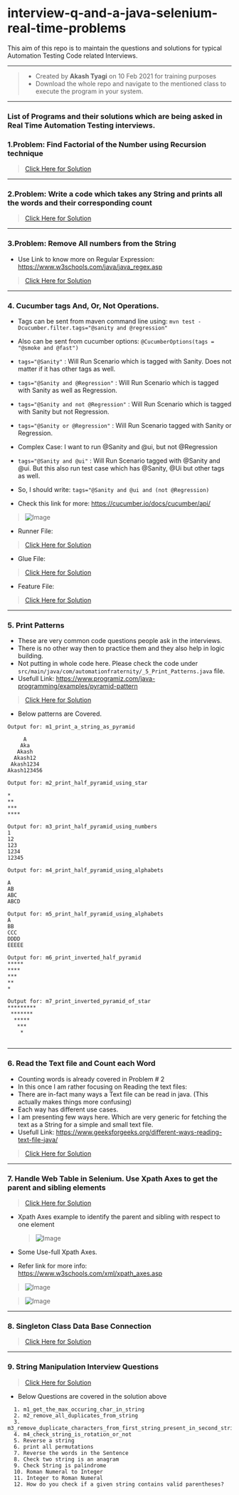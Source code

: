 # interview-q-and-a-java-selenium-real-time-problems
This aim of this repo is to maintain the questions and solutions for typical Automation Testing Code related Interviews.

---

> * Created by <b>Akash Tyagi</b> on 10 Feb 2021 for training purposes
> * Download the whole repo and navigate to the mentioned class to execute the program in your system.

---

### List of Programs and their solutions which are being asked in  Real Time Automation Testing interviews.

### 1.Problem: Find Factorial of the Number using Recursion technique

> [Click Here for Solution](src/main/java/com/automationfraternity/_1_Factorial_Recursive.java)

---

### 2.Problem: Write a code which takes any String and prints all the words and their corresponding count

> [Click Here for Solution](src/main/java/com/automationfraternity/_2_Count_All_Words_In_String.java)

---

### 3.Problem: Remove All numbers from the String

* Use Link to know more on Regular Expression: https://www.w3schools.com/java/java_regex.asp

> [Click Here for Solution](src/main/java/com/automationfraternity/_3_RegExp_Remove_Int_From_String.java)

---

### 4. Cucumber tags And, Or, Not Operations.
    
* Tags can be sent from maven command line using: ```mvn test -Dcucumber.filter.tags="@sanity and @regression"```
* Also can be sent from cucumber options: ```@CucumberOptions(tags = "@smoke and @fast")```
  
* ```tags="@Sanity"``` :  Will Run Scenario which is tagged with Sanity. Does not matter if it has other tags as well.
* ```tags="@Sanity and @Regression"``` : Will Run Scenario which is tagged with Sanity as well as Regression.
* ```tags="@Sanity and not @Regression"``` :  Will Run Scenario which is tagged with Sanity but not Regression.
* ```tags="@Sanity or @Regression"``` : Will Run Scenario tagged with Sanity or Regression.

* Complex Case: I want to run @Sanity and @ui, but not @Regression
* ```tags="@Sanity and @ui"``` : Will Run Scenario tagged with @Sanity and @ui. But this also run test case which has @Sanity, @Ui but other tags as well.
* So, I should write: ```tags="@Sanity and @ui and (not @Regression)```

* Check this link for more: https://cucumber.io/docs/cucumber/api/

> ![Image](screenShots/1.png)

* Runner File:
> [Click Here for Solution](src/main/java/com/automationfraternity/_4_Cucumber_Tags_Problem.java)

* Glue File:
> [Click Here for Solution](src/main/java/com/automationfraternity/_4_Cucumber_Tags_Problem_Glue.java)

* Feature File:
> [Click Here for Solution](src/main/resources/features/MyFeature.feature)

---

### 5. Print Patterns

* These are very common code questions people ask in the interviews.
* There is no other way then to practice them and they also help in logic building.
* Not putting in whole code here. Please check the code under ```src/main/java/com/automationfraternity/_5_Print_Patterns.java``` file.
* Usefull Link: https://www.programiz.com/java-programming/examples/pyramid-pattern

> [Click Here for Solution](src/main/java/com/automationfraternity/_5_Print_Patterns.java)

* Below patterns are Covered.
```text
Output for: m1_print_a_string_as_pyramid
      
     A
    Aka
   Akash
  Akash12
 Akash1234
Akash123456

Output for: m2_print_half_pyramid_using_star

*
**
***
****

Output for: m3_print_half_pyramid_using_numbers
1
12
123
1234
12345

Output for: m4_print_half_pyramid_using_alphabets

A
AB
ABC
ABCD

Output for: m5_print_half_pyramid_using_alphabets
A
BB
CCC
DDDD
EEEEE

Output for: m6_print_inverted_half_pyramid
*****
****
***
**
*

Output for: m7_print_inverted_pyramid_of_star
*********
 *******
  *****
   ***
    *
     
```

---

### 6. Read the Text file and Count each Word

* Counting words is already covered in Problem # 2
* In this once I am rather focusing on Reading the text files:
* There are in-fact many ways a Text file can be read in java. (This actually makes things more confusing)
* Each way has different use cases.
* I am presenting few ways here. Which are very generic for fetching the text as a String for a simple and small text file.
* Usefull Link: https://www.geeksforgeeks.org/different-ways-reading-text-file-java/

> [Click Here for Solution](src/main/java/com/automationfraternity/_6_Read_Text_File_Count_Each_Word.java)

---

### 7. Handle Web Table in Selenium. Use Xpath Axes to get the parent and sibling elements

> [Click Here for Solution](src/main/java/com/automationfraternity/_7_Selenium_Xpath_Axes_Table_Handling.java)


* Xpath Axes example to identify the parent and sibling with respect to one element
  > ![Image](Screenshot%202021-02-14%20at%206.35.04%20PM.png)
  
* Some Use-full Xpath Axes. 
* Refer link for more info: https://www.w3schools.com/xml/xpath_axes.asp
 > ![Image](Screenshot%202021-02-14%20at%206.36.32%20PM.png)
 
 > ![Image](Screenshot%202021-02-14%20at%206.36.42%20PM.png)
 
---

### 8. Singleton Class Data Base Connection

> [Click Here for Solution](src/main/java/com/automationfraternity/_8_Singleton_Pattern_For_DB.java)

---

### 9. String Manipulation Interview Questions

> [Click Here for Solution](src/main/java/com/automationfraternity/_9_Java_String_Ops_Questions.java)

* Below Questions are covered in the solution above
```text
  1. m1_get_the_max_occuring_char_in_string
  2. m2_remove_all_duplicates_from_string
  3. m3_remove_duplicate_characters_from_first_string_present_in_second_string
  4. m4_check_string_is_rotation_or_not
  5. Reverse a string
  6. print all permutations
  7. Reverse the words in the Sentence
  8. Check two string is an anagram
  9. Check String is palindrome
  10. Roman Numeral to Integer
  11. Integer to Roman Numeral
  12. How do you check if a given string contains valid parentheses?
```

